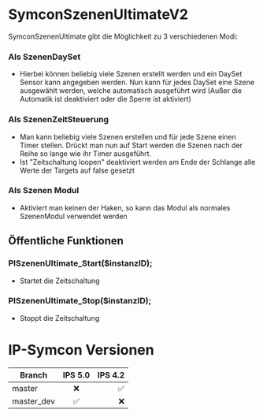 # SymconSzenenUltimateV2
SymconSzenenUltimate gibt die Möglichkeit zu 3 verschiedenen Modi:
### Als SzenenDaySet
* Hierbei können beliebig viele Szenen erstellt werden und ein DaySet Sensor kann angegeben werden. Nun kann für jedes DaySet eine Szene ausgewählt werden, welche automatisch ausgeführt wird (Außer die Automatik ist deaktiviert oder die Sperre ist aktiviert)
### Als SzenenZeitSteuerung
* Man kann beliebig viele Szenen erstellen und für jede Szene einen Timer stellen. Drückt man nun auf Start werden die Szenen nach der Reihe so lange wie ihr Timer ausgeführt.
* Ist "Zeitschaltung loopen" deaktiviert werden am Ende der Schlange alle Werte der Targets auf false gesetzt
### Als Szenen Modul
* Aktiviert man keinen der Haken, so kann das Modul als normales SzenenModul verwendet werden
## Öffentliche Funktionen
### PISzenenUltimate_Start($instanzID);
* Startet die Zeitschaltung 
### PISzenenUltimate_Stop($instanzID);
* Stoppt die Zeitschaltung 
# IP-Symcon Versionen
| Branch        | IPS 5.0           | IPS 4.2  |
| ------------- |:-------------:| -----:|
| master     | :x: | :white_check_mark: |
| master_dev      | :white_check_mark: | :x: |

